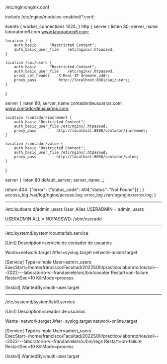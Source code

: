 /etc/nginx/nginx.conf

include /etc/nginx/modules-enabled/*.conf;

events {
  worker_connections  1024;
}
http {
 server {
    listen 80;
    server_name laboratorio6.com www.laboratorio6.com;

    location / {
        auth_basic 		"Restricted Content";
        auth_basic_user_file	/etc/nginx/.htpasswd;
    }
    
    location /api/users {
        auth_basic 		"Restricted Content";
        auth_basic_user_file	/etc/nginx/.htpasswd;
        proxy_set_header 	X-Real-IP $remote_addr;
        proxy_pass         	http://localhost:8081/api/users;
    }
}

server {
    listen 80;
    server_name contadordeusuarios.com www.contadordeusuarios.com;

    location /contador/increment {
        auth_basic "Restricted Content";
        auth_basic_user_file /etc/nginx/.htpasswd;
        proxy_pass         http://localhost:8080/contador/increment;   
    }
    
    location /contador/value {
        auth_basic "Restricted Content";
        auth_basic_user_file /etc/nginx/.htpasswd;
        proxy_pass         http://localhost:8080/contador/value;   
    }
}

server {
  listen      80 default_server;
  server_name _;
  
  return 404 '{"error": {"status_code": 404,"status": "Not Found"}}';
}
	access_log /var/log/nginx/access.log;
	error_log /var/log/nginx/error.log;
}

------------------------------------------------

/etc/sudoers.d/admin_users
User_Alias  USERADMIN = admin_users

USERADMIN ALL = NOPASSWD: /sbin/useradd

------------------------------------------------

/etc/systemd/system/counterlab.service

[Unit]
Description=servicio de contador de usuarios

Wants=network.target
After=syslog.target network-online.target

[Service]
Type=simple
User=admin_users
ExecStart=/home/francisco/Facultad/2022SOII/practico/laboratorios/soii---2022---laboratorio-vi-frandaniele/src/bin/counter
Restart=on-failure
RestartSec=10
KillMode=process

[Install]
WantedBy=multi-user.target

------------------------------------------------

/etc/systemd/system/lab6.service 

[Unit]
Description=creador de usuarios

Wants=network.target
After=syslog.target network-online.target

[Service]
Type=simple
User=admin_users
ExecStart=/home/francisco/Facultad/2022SOII/practico/laboratorios/soii---2022---laboratorio-vi-frandaniele/src/bin/regs
Restart=on-failure
RestartSec=10
KillMode=process

[Install]
WantedBy=multi-user.target